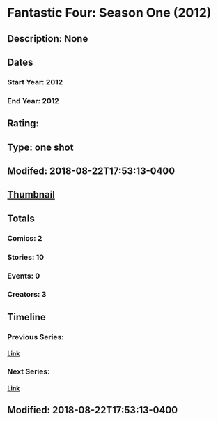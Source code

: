 # Fantastic Four: Season One (2012)
## Description: None
## Dates
### Start Year: 2012
### End Year: 2012
## Rating: 
## Type: one shot
## Modifed: 2018-08-22T17:53:13-0400
## [Thumbnail](http://i.annihil.us/u/prod/marvel/i/mg/3/70/57c743c14d526.jpg)
## Totals
### Comics: 2
### Stories: 10
### Events: 0
### Creators: 3
## Timeline
### Previous Series: 
#### [Link]()
### Next Series: 
#### [Link]()
## Modified: 2018-08-22T17:53:13-0400